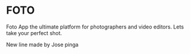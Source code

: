 # FOTO
Foto App the ultimate platform for photographers and video editors. Lets take your perfect shot.

New line made by Jose
pinga